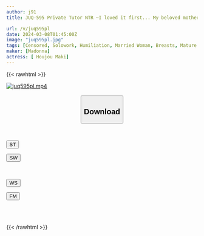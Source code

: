 ```yaml
---
author: j91
title: JUQ-595 Private Tutor NTR ~I loved it first... My beloved mother was taken away~ Maki Hojo

url: /v/juq595pl
date: 2024-03-08T01:45:00Z
image: "juq595pl.jpg"
tags: [Censored, Solowork, Humiliation, Married Woman, Breasts, Mature Woman, Cuckold	]
maker: [Madonna]
actress: [ Houjou Maki]
---
```



{{< rawhtml >}}

<div class="video" data-videoid="Jqk2Lkx6vBIjdly">
    <a href="javascript:;">
        <img src="/v/juq595pl/juq595pl.jpg" width="WIDTH" height="HEIGHT" alt="juq595pl.mp4" loading="lazy">
    </a>
</div>

<script type="text/javascript" src="https://j91.asia/asset/on-demand-st.js"></script>

<br>
  <link rel="stylesheet" href="https://j91.asia/asset/bs5.css">
  
  <center>
  <button class="btn btn-primary" type="button" data-bs-toggle="collapse" data-bs-target=".multi-collapse" aria-expanded="false" aria-controls="multiCollapseExample1 multiCollapseExample2"><h2>Download</h2></button></center>
</p>
<div class="row">
  <div class="col">
    <div class="collapse multi-collapse" id="multiCollapseExample1">
      <div class="card card-body">
	      	      <br>
<div class="buttons">  
<p><a href="https://streamtape.to/v/Jqk2Lkx6vBIjdly" target="_blank"><button class="btn-hover color-3"><i class="fa fa-download"></i> ST</button></a></p>
<p><a href="https://cdnwish.com/s48kn0jm0nb4" target="_blank"><button class="btn-hover color-2"><i class="fa fa-download"></i> SW</button></a></p></div>
    </div>
  </div>
</div>
  <div class="col">
    <div class="collapse multi-collapse" id="multiCollapseExample2">
      <div class="card card-body">
	      <br>
<div class="buttons">
<p><a href="https://wolfstream.tv/kyvx123mqb74"><button class="btn-hover color-9"><i class="fa fa-download"></i> WS</button></a></p>
<p><a href="https://filemoon.sx/d/v8nobneozh8s"><button class="btn-hover color-8"><i class="fa fa-download"></i> FM</button></a></p></div>
<br><br>
      </div>
    </div>
  </div>
</div>

{{< /rawhtml >}}